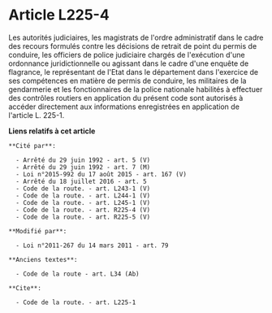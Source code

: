 # Article L225-4

Les  autorités judiciaires, les magistrats de l'ordre administratif dans le cadre des recours formulés contre les décisions
de retrait de point du permis de conduire, les officiers de police judiciaire chargés de l'exécution d'une ordonnance
juridictionnelle ou agissant dans le cadre d'une enquête de flagrance, le représentant de l'Etat dans le département dans
l'exercice de ses compétences en matière de permis de conduire, les militaires de la gendarmerie et les fonctionnaires de la
police nationale habilités à effectuer des contrôles routiers en application du présent code sont autorisés à accéder
directement aux informations enregistrées en application de l'article L. 225-1.

**Liens relatifs à cet article**

	**Cité par**:

	  - Arrêté du 29 juin 1992 - art. 5 (V)
	  - Arrêté du 29 juin 1992 - art. 7 (M)
	  - Loi n°2015-992 du 17 août 2015 - art. 167 (V)
	  - Arrêté du 18 juillet 2016 - art. 5
	  - Code de la route. - art. L243-1 (V)
	  - Code de la route. - art. L244-1 (V)
	  - Code de la route. - art. L245-1 (V)
	  - Code de la route. - art. R225-4 (V)
	  - Code de la route. - art. R225-5 (V)

	**Modifié par**:

	  - Loi n°2011-267 du 14 mars 2011 - art. 79

	**Anciens textes**:

	  - Code de la route - art. L34 (Ab)

	**Cite**:

	  - Code de la route. - art. L225-1
